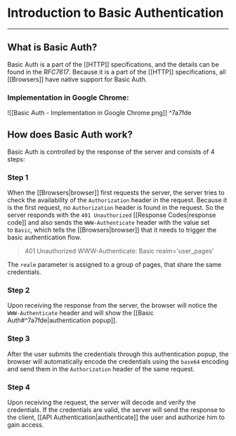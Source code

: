 # Introduction to Basic Authentication
---

## What is Basic Auth?

Basic Auth is a part of the [[HTTP]] specifications, and the details can be found in the *RFC7617*.
Because it is a part of the [[HTTP]] specifications, all [[Browsers]] have native support for Basic Auth.

### Implementation in Google Chrome:
![[Basic Auth - Implementation in Google Chrome.png]]
^7a7fde

## How does Basic Auth work?

Basic Auth is controlled by the response of the server and consists of 4 steps:

### Step 1

When the [[Browsers|browser]] first requests the server, the server tries to check the availability of the `Authorization` header in the request. Because it is the first request, no `Authorization` header is found in the request. So the server responds with the `401 Unauthorized` [[Response Codes|response code]] and also sends the `WWW-Authenticate` header with the value set to `Basic`, which tells the [[Browsers|browser]] that it needs to trigger the basic authentication flow.

>401 Unauthorized
   WWW-Authenticate: Basic realm='user_pages'

The `realm` parameter is assigned to a group of pages, that share the same credentials.


### Step 2

Upon receiving the response from the server, the browser will notice the `WWW-Authenticate` header and will show the [[Basic Auth#^7a7fde|authentication popup]].


### Step 3

After the user submits the credentials through this authentication popup, the browser will automatically encode the credentials using the `base64` encoding and send them in the `Authorization` header of the same request.


### Step 4

Upon receiving the request, the server will decode and verify the credentials. If the credentials are valid, the server will send the response to the client, [[API Authentication|authenticate]] the user and authorize him to gain access.
